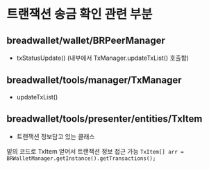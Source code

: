 # 트랜잭션 송금 확인 관련 부분
## breadwallet/wallet/BRPeerManager
- txStatusUpdate() (내부에서 TxManager.updateTxList() 호출함)
## breadwallet/tools/manager/TxManager
- updateTxList()
## breadwallet/tools/presenter/entities/TxItem
- 트랜잭션 정보담고 있는 클래스

밑의 코드로 TxItem 얻어서 트랜잭션 정보 접근 가능
`TxItem[] arr = BRWalletManager.getInstance().getTransactions(); `

